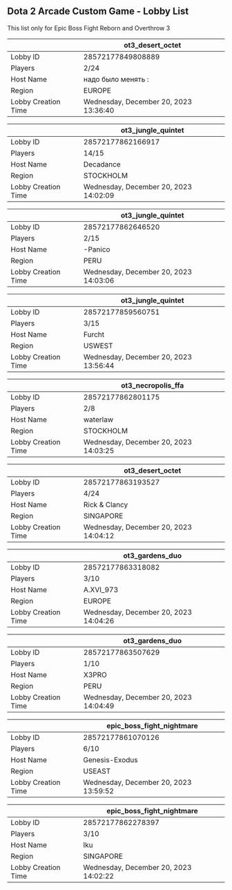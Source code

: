 ## Dota 2 Arcade Custom Game - Lobby List

This list only for Epic Boss Fight Reborn and Overthrow 3

|  | ot3_desert_octet |
| ------ | ------ |
| Lobby ID | 28572177849808889 |
| Players | 2/24 |
| Host Name | надо было менять : |
| Region | EUROPE |
| Lobby Creation Time | Wednesday, December 20, 2023 13:36:40 |


|  | ot3_jungle_quintet |
| ------ | ------ |
| Lobby ID | 28572177862166917 |
| Players | 14/15 |
| Host Name | Decadance |
| Region | STOCKHOLM |
| Lobby Creation Time | Wednesday, December 20, 2023 14:02:09 |


|  | ot3_jungle_quintet |
| ------ | ------ |
| Lobby ID | 28572177862646520 |
| Players | 2/15 |
| Host Name | -Panico |
| Region | PERU |
| Lobby Creation Time | Wednesday, December 20, 2023 14:03:06 |


|  | ot3_jungle_quintet |
| ------ | ------ |
| Lobby ID | 28572177859560751 |
| Players | 3/15 |
| Host Name | Furcht |
| Region | USWEST |
| Lobby Creation Time | Wednesday, December 20, 2023 13:56:44 |


|  | ot3_necropolis_ffa |
| ------ | ------ |
| Lobby ID | 28572177862801175 |
| Players | 2/8 |
| Host Name | waterlaw |
| Region | STOCKHOLM |
| Lobby Creation Time | Wednesday, December 20, 2023 14:03:25 |


|  | ot3_desert_octet |
| ------ | ------ |
| Lobby ID | 28572177863193527 |
| Players | 4/24 |
| Host Name | Rick & Clancy |
| Region | SINGAPORE |
| Lobby Creation Time | Wednesday, December 20, 2023 14:04:12 |


|  | ot3_gardens_duo |
| ------ | ------ |
| Lobby ID | 28572177863318082 |
| Players | 3/10 |
| Host Name | A.XVI_973 |
| Region | EUROPE |
| Lobby Creation Time | Wednesday, December 20, 2023 14:04:26 |


|  | ot3_gardens_duo |
| ------ | ------ |
| Lobby ID | 28572177863507629 |
| Players | 1/10 |
| Host Name | X3PRO |
| Region | PERU |
| Lobby Creation Time | Wednesday, December 20, 2023 14:04:49 |


|  | epic_boss_fight_nightmare |
| ------ | ------ |
| Lobby ID | 28572177861070126 |
| Players | 6/10 |
| Host Name | Genesis-Exodus |
| Region | USEAST |
| Lobby Creation Time | Wednesday, December 20, 2023 13:59:52 |


|  | epic_boss_fight_nightmare |
| ------ | ------ |
| Lobby ID | 28572177862278397 |
| Players | 3/10 |
| Host Name | Iku |
| Region | SINGAPORE |
| Lobby Creation Time | Wednesday, December 20, 2023 14:02:22 |


